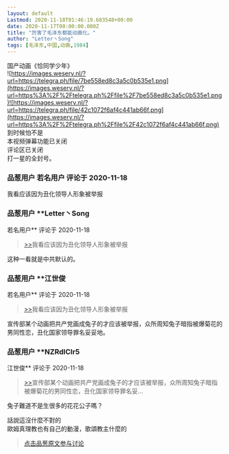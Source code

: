 ```yaml
---
layout: default
Lastmod: 2020-11-18T01:46:19.683548+00:00
date: 2020-11-17T00:00:00.000Z
title: "厉害了毛泽东都能动画化。"
author: "Letter丶Song"
tags: [毛泽东,中国,动画,1984]
---
```


国产动画《恰同学少年》  
![https://images.weserv.nl/?url=https://telegra.ph/file/7be558ed8c3a5c0b535e1.png](https://images.weserv.nl/?url=https%3A%2F%2Ftelegra.ph%2Ffile%2F7be558ed8c3a5c0b535e1.png)![https://images.weserv.nl/?url=https://telegra.ph/file/42c1072f6af4c441ab66f.png](https://images.weserv.nl/?url=https%3A%2F%2Ftelegra.ph%2Ffile%2F42c1072f6af4c441ab66f.png)  
到时候怕不是  
本视频弹幕功能已关闭  
评论区已关闭  
打一星的全封号。

            
### 品葱用户 **若名用户** 评论于 2020-11-18
        
我看应该因为丑化领导人形象被举报
        


            
### 品葱用户 **Letter丶Song 
若名用户** 评论于 2020-11-18
        
> [\>>]( "/article/item_id-546878#")我看应该因为丑化领导人形象被举报

  
这种一看就是中共默认的。
        


            
### 品葱用户 **江世俊 
若名用户** 评论于 2020-11-18
        
> [\>>]( "/article/item_id-546878#")我看应该因为丑化领导人形象被举报

  
宣传部某个动画把共产党画成兔子的才应该被举报，众所周知兔子暗指被爆菊花的男同性恋，丑化国家领导罪名妥妥地。
        


            
### 品葱用户 **NZRdlClr5 
江世俊** 评论于 2020-11-18
        
> [\>>]( "/article/item_id-546881#")宣传部某个动画把共产党画成兔子的才应该被举报，众所周知兔子暗指被爆菊花的男同性恋，丑化国家领导罪名妥...

  
  
兔子難道不是生很多的花花公子嗎？  
  
話說這沒什麼不對的  
歐姆真理教也有自己的動漫，歌頌教主什麼的
        






> [点击品葱原文参与讨论](https://pincong.rocks/article/26469)

